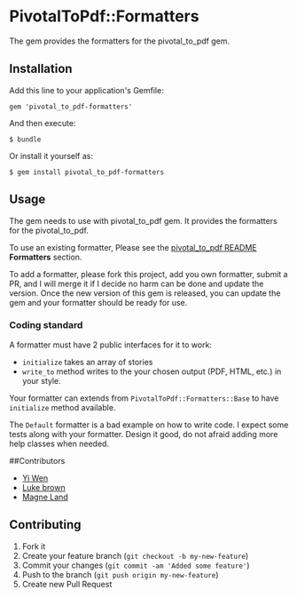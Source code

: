 # PivotalToPdf::Formatters

The gem provides the formatters for the pivotal_to_pdf gem.

## Installation

Add this line to your application's Gemfile:

    gem 'pivotal_to_pdf-formatters'

And then execute:

    $ bundle

Or install it yourself as:

    $ gem install pivotal_to_pdf-formatters

## Usage

The gem needs to use with pivotal_to_pdf gem. It provides the formatters for the pivotal_to_pdf.

To use an existing formatter, Please see the [pivotal_to_pdf README](https://github.com/ywen/pivotal_to_pdf) **Formatters** section.

To add a formatter, please fork this project, add you own formatter, submit a PR, and I will merge it if I decide no harm can be done and update the version. Once the new version of this gem is released, you can update the gem and your formatter should be ready for use.

### Coding standard

A formatter must have 2 public interfaces for it to work:

- ```initialize``` takes an array of stories
- ```write_to``` method writes to the your chosen output (PDF, HTML, etc.) in your style.

Your formatter can extends from ```PivotalToPdf::Formatters::Base``` to have ```initialize``` method available.

The ```Default``` formatter is a bad example on how to write code. I expect some tests along with your formatter.
Design it good, do not afraid adding more help classes when needed.

##Contributors
* [Yi Wen](https://github.com/ywen)
* [Luke brown](https://github.com/tsdbrown)
* [Magne Land](https://github.com/magneland)

## Contributing

1. Fork it
2. Create your feature branch (`git checkout -b my-new-feature`)
3. Commit your changes (`git commit -am 'Added some feature'`)
4. Push to the branch (`git push origin my-new-feature`)
5. Create new Pull Request

